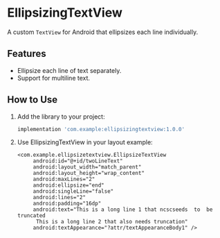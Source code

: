 # EllipsizingTextView

A custom `TextView` for Android that ellipsizes each line individually.

## Features
- Ellipsize each line of text separately.
- Support for multiline text.

## How to Use
1. Add the library to your project:
   ```gradle
   implementation 'com.example:ellipsizingtextview:1.0.0'
2. Use EllipsizingTextView in your layout example:
   ```
   <com.example.ellipsizetextview.EllipsizeTextView
        android:id="@+id/twoLineText"
        android:layout_width="match_parent"
        android:layout_height="wrap_content"
        android:maxLines="2"
        android:ellipsize="end"
        android:singleLine="false"
        android:lines="2"
        android:padding="16dp"
        android:text="This is a long line 1 that ncscseeds  to  be truncated
         This is a long line 2 that also needs truncation"
        android:textAppearance="?attr/textAppearanceBody1" />
